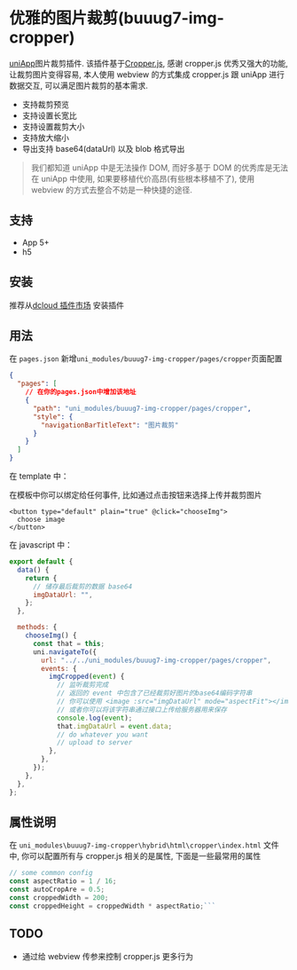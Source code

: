 # 优雅的图片裁剪(buuug7-img-cropper)

[uniApp](https://github.com/dcloudio/uni-app)图片裁剪插件. 该插件基于[Cropper.js](https://github.com/fengyuanchen/cropperjs), 感谢 cropper.js 优秀又强大的功能, 让裁剪图片变得容易, 本人使用 webview 的方式集成 cropper.js 跟 uniApp 进行数据交互, 可以满足图片裁剪的基本需求.

- 支持裁剪预览
- 支持设置长宽比
- 支持设置裁剪大小
- 支持放大缩小
- 导出支持 base64(dataUrl) 以及 blob 格式导出

> 我们都知道 uniApp 中是无法操作 DOM, 而好多基于 DOM 的优秀库是无法在 uniApp 中使用, 如果要移植代价高昂(有些根本移植不了), 使用 webview 的方式去整合不妨是一种快捷的途径.

## 支持

- App 5+
- h5

## 安装

推荐从[dcloud 插件市场](https://ext.dcloud.net.cn/plugin?id=5907) 安装插件

## 用法

在 `pages.json` 新增`uni_modules/buuug7-img-cropper/pages/cropper`页面配置

```json
{
  "pages": [
    // 在你的pages.json中增加该地址
    {
      "path": "uni_modules/buuug7-img-cropper/pages/cropper",
      "style": {
        "navigationBarTitleText": "图片裁剪"
      }
    }
  ]
}
```

在 template 中：

在模板中你可以绑定给任何事件, 比如通过点击按钮来选择上传并裁剪图片

```vue
<button type="default" plain="true" @click="chooseImg">
  choose image
</button>
```

在 javascript 中：

```javascript
export default {
  data() {
    return {
      // 储存最后裁剪的数据 base64
      imgDataUrl: "",
    };
  },

  methods: {
    chooseImg() {
      const that = this;
      uni.navigateTo({
        url: "../../uni_modules/buuug7-img-cropper/pages/cropper",
        events: {
          imgCropped(event) {
            // 监听裁剪完成
            // 返回的 event 中包含了已经裁剪好图片的base64编码字符串
            // 你可以使用 <image :src="imgDataUrl" mode="aspectFit"></image> 组件来展示裁剪后的图片
            // 或者你可以将该字符串通过接口上传给服务器用来保存
            console.log(event);
            that.imgDataUrl = event.data;
            // do whatever you want
            // upload to server
          },
        },
      });
    },
  },
};
```

## 属性说明

在 `uni_modules\buuug7-img-cropper\hybrid\html\cropper\index.html` 文件中, 你可以配置所有与 cropper.js 相关的是属性, 下面是一些最常用的属性

````javascript
// some common config
const aspectRatio = 1 / 16;
const autoCropAre = 0.5;
const croppedWidth = 200;
const croppedHeight = croppedWidth * aspectRatio;```
````

## TODO

- 通过给 webview 传参来控制 cropper.js 更多行为
